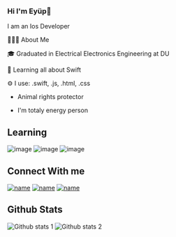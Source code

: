 ### Hi I'm Eyüp👋
I am an Ios Developer


👨🏻‍💻 About Me

🎓 Graduated in Electrical Electronics  Engineering at DU 

🌱 Learning all about Swift

⚙️ I use: .swift, .js, .html, .css

- Animal rights protector

- I'm totaly energy person


## Learning 

![image](https://user-images.githubusercontent.com/98653691/190925903-0ca426c8-2581-4ce6-a86c-9fc6a8da5533.png)
![image](https://user-images.githubusercontent.com/98653691/190925916-7ecad7b6-ad59-4e5c-86c6-b54de126e8e8.png)
![image](https://user-images.githubusercontent.com/98653691/190925924-40b903ff-3388-4bb5-8945-9dc3a10c5d6c.png)

## Connect With me

[![name](https://user-images.githubusercontent.com/98653691/190926903-a5ba96e8-6253-4b18-b2f5-860f2ad945be.png)](https://www.linkedin.com/in/ey%C3%BCp-emre-ayg%C3%BCn-46b2b91bb/)
[![name](https://user-images.githubusercontent.com/98653691/190926914-147c1137-f4cb-4a86-84c2-a7f9713b9a6a.png)](https://mail.google.com/mail/u/0/#inbox/)
[![name](https://user-images.githubusercontent.com/98653691/190926941-a87f7382-dbbf-4e38-86d8-de593e0a5e94.png)](https://github.com/Eyupemre13/)





## Github Stats
![Github stats 1](https://github-readme-stats.vercel.app/api?username=Eyupemre13&show_icons=true&theme=gradient) 
![Github stats 2](https://github-readme-stats.vercel.app/api?username=Eyupemre13&show_icons=true&theme=radical)





